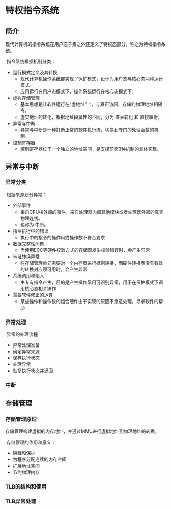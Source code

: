 # 特权指令系统

## 简介

​	现代计算机的指令系统在用户态子集之外还定义了特权态部分，称之为特权指令系统。

​	指令系统根据机制分类：

- 运行模式定义及其转换
    - 现代计算机操作系统都实现了保护模式，设计为用户态与核心态两种运行模式。
    - 应用运行在用户态模式下，操作系统运行在核心态模式下。
- 虚拟存储管理
    - 基本思想是让软件运行在“虚地址”上，与真正访问、存储的物理地址相隔离。
    - 虚实地址的转化，根据地址段属性的不同，分为 查表转化 和 直接映射。
- 异常与中断
    - 异常与中断是一种打断正常的软件执行流，切换到专门的处理函数的机制。
- 控制寄存器
    - 控制寄存器位于一个独立的地址空间，是支撑前面3种机制的具体实现。

## 异常与中断

### 异常分类

​	根据来源划分异常：

- 外部事件
    - 来自CPU核外部的事件，来自处理器内部其他模块或者处理器外部的真实物理连线。
    - 也称为 中断。
- 指令执行中的错误
    - 执行中的指令的操作码或操作数不符合要求
- 数据完整性问题
    - 当使用ECC等硬件校验方式的存储器发生校验错误时，会产生异常
- 地址转换异常
    - 在存储管理单元需要对一个内存页进行抵制转换，而硬件转换表没有有效的转换对应项可用时，会产生异常
- 系统调用和陷入
    - 由专有指令产生，目的是产生操作系用可识别异常，用于在保护模式下调用核心态相关操作
- 需要软件修正的运算
    - 某些操作和操作数的组合硬件由于实现的原因不愿意处理，寻求软件的帮助

### 异常处理

​	异常的处理流程

- 异常处理准备
- 确定异常来源
- 保存执行状态
- 处理异常
- 恢复执行状态并返回

### 中断

## 存储管理

### 存储管理原理

​	存储管理构建虚拟的内存地址，并通过MMU进行虚拟地址到物理地址的转换。

​	存储管理的作用和意义：

- 隐藏和保护
- 为程序分配连续的内存空间
- 扩展地址空间
- 节约物理内存

### TLB的结构和使用



### TLB异常处理

